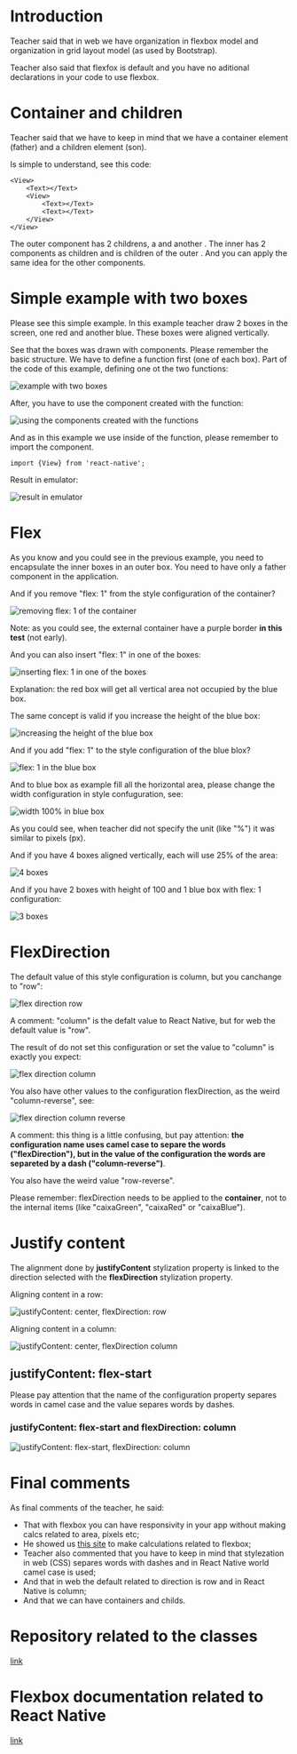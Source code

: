 # Introduction

Teacher said that in web we have organization in flexbox model and organization in grid layout model (as used by Bootstrap).

Teacher also said that flexfox is default and you have no aditional declarations in your code to use flexbox.


# Container and children

Teacher said that we have to keep in mind that we have a container element (father) and a children element (son).

Is simple to understand, see this code:

```
<View>
    <Text></Text>
    <View>
        <Text></Text>
        <Text></Text>
    </View>
</View>
```

The outer <View /> component has 2 childrens, a <Text /> and another <View>. The inner <View> has 2 <Text /> components as children and is children of the outer <View />. And you can apply the same idea for the other components.


# Simple example with two boxes

Please see this simple example. In this example teacher draw 2 boxes in the screen, one red and another blue. These boxes were aligned vertically.

See that the boxes was drawn with <View /> components. Please remember the basic structure. We have to define a function first (one of each box). Part of the code of this example, defining one ot the two functions:

![example with two boxes](images/example-with-two-boxes.png)

After, you have to use the component created with the function:

![using the components created with the functions](images/using-the-components-created-with-the-functions.png)

And as in this example we use <View /> inside of the function, please remember to import the <View /> component.

```
import {View} from 'react-native';   
```

Result in emulator:

![result in emulator](images/result-in-emulator.png)


# Flex

As you know and you could see in the previous example, you need to encapsulate the inner boxes in an outer box. You need to have only a father component in the application.

And if you remove "flex: 1" from the style configuration of the container?

![removing flex: 1 of the container](images/removing-flex-1-of-the-container.png)

Note: as you could see, the external container have a purple border **in this test** (not early).

And you can also insert "flex: 1" in one of the boxes:

![inserting flex: 1 in one of the boxes](images/inserting-flex-1-in-one-of-the-boxes.png)

Explanation: the red box will get all vertical area not occupied by the blue box.

The same concept is valid if you increase the height of the blue box:

![increasing the height of the blue box](images/increasing-the-height-of-the-blue-box.png)

And if you add "flex: 1" to the style configuration of the blue blox?

![flex: 1 in the blue box](images/flex-1-in-the-blue-box.png)

And to blue box as example fill all the horizontal area, please change the width configuration in style confuguration, see:

![width 100% in blue box](images/blue-box-width-100-pct.png)

As you could see, when teacher did not specify the unit (like "%") it was similar to pixels (px).

And if you have 4 boxes aligned vertically, each will use 25% of the area:

![4 boxes](images/4-boxes.png)

And if you have 2 boxes with height of 100 and 1 blue box with flex: 1 configuration:

![3 boxes](images/3-boxes.png)


# FlexDirection

The default value of this style configuration is column, but you canchange to "row":

![flex direction row](images/flex-direction-row.png)

A comment: "column" is the defalt value to React Native, but for web the default value is "row".

The result of do not set this configuration or set the value to "column" is exactly you expect:

![flex direction column](images/flex-direction-column.png)

You also have other values to the configuration flexDirection, as the weird "column-reverse", see:

![flex direction column reverse](images/flex-direction-column-reverse.png)

A comment: this thing is a little confusing, but pay attention: **the configuration name uses camel case to separe the words ("flexDirection"), but in the value of the configuration the words are separeted by a dash ("column-reverse")**.

You also have the weird value "row-reverse".

Please remember: flexDirection needs to be applied to the **container**, not to the internal items (like "caixaGreen", "caixaRed" or "caixaBlue").


# Justify content

The alignment done by **justifyContent** stylization property is linked to the direction selected with the **flexDirection** stylization property.

Aligning content in a row:

![justifyContent: center, flexDirection: row](images/justify-content-center-flex-direction-row.png)

Aligning content in a column:

![justifyContent: center, flexDirection column](images/justify-content-flex-start.png)


## justifyContent: flex-start

Please pay attention that the name of the configuration property separes words in camel case and the value separes words by dashes.


### justifyContent: flex-start and flexDirection: column

![justifyContent: flex-start, flexDirection: column](images/justify-content-flex-start-flex-direction-column.png)

# Final comments

As final comments of the teacher, he said:

- That with flexbox you can have responsivity in your app without making calcs related to area, pixels etc;
- He showed us [this site](https://flexboxfroggy.com/) to make calculations related to flexbox;
- Teacher also commented that you have to keep in mind that stylezation in web (CSS) separes words with dashes and in React Native world camel case is used;
- And that in web the default related to direction is row and in React Native is column;
- And that we can have containers and childs.


# Repository related to the classes

[link](https://github.com/digitalinnovationone/trilha-react-native-flexbox)


# Flexbox documentation related to React Native

[link](https://reactnative.dev/docs/flexbox)